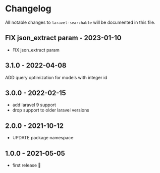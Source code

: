 # Changelog

All notable changes to `laravel-searchable` will be documented in this file.

## FIX json_extract param - 2023-01-10

- FIX json_extract param

## 3.1.0 - 2022-04-08

ADD query optimization for models with integer id

## 3.0.0 - 2022-02-15

- add laravel 9 support
- drop support to older laravel versions

## 2.0.0 - 2021-10-12

- UPDATE package namespace

## 1.0.0 - 2021-05-05

- first release 🚀
